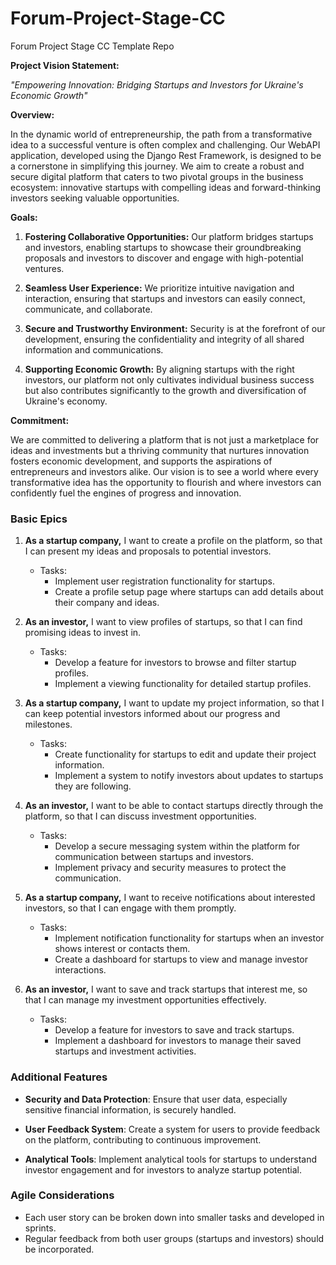 # Forum-Project-Stage-CC
Forum Project Stage CC Template Repo

**Project Vision Statement:**

*"Empowering Innovation: Bridging Startups and Investors for Ukraine's Economic Growth"*

**Overview:**

In the dynamic world of entrepreneurship, the path from a transformative idea to a successful venture is often complex and challenging. Our WebAPI application, developed using the Django Rest Framework, is designed to be a cornerstone in simplifying this journey. We aim to create a robust and secure digital platform that caters to two pivotal groups in the business ecosystem: innovative startups with compelling ideas and forward-thinking investors seeking valuable opportunities.

**Goals:**

1. **Fostering Collaborative Opportunities:** Our platform bridges startups and investors, enabling startups to showcase their groundbreaking proposals and investors to discover and engage with high-potential ventures.

2. **Seamless User Experience:** We prioritize intuitive navigation and interaction, ensuring that startups and investors can easily connect, communicate, and collaborate.

3. **Secure and Trustworthy Environment:** Security is at the forefront of our development, ensuring the confidentiality and integrity of all shared information and communications.

4. **Supporting Economic Growth:** By aligning startups with the right investors, our platform not only cultivates individual business success but also contributes significantly to the growth and diversification of Ukraine's economy.

**Commitment:**

We are committed to delivering a platform that is not just a marketplace for ideas and investments but a thriving community that nurtures innovation fosters economic development, and supports the aspirations of entrepreneurs and investors alike. Our vision is to see a world where every transformative idea has the opportunity to flourish and where investors can confidently fuel the engines of progress and innovation.


### Basic Epics

1. **As a startup company,** I want to create a profile on the platform, so that I can present my ideas and proposals to potential investors.
   
   - Tasks:
     - Implement user registration functionality for startups.
     - Create a profile setup page where startups can add details about their company and ideas.

2. **As an investor,** I want to view profiles of startups, so that I can find promising ideas to invest in.
   
   - Tasks:
     - Develop a feature for investors to browse and filter startup profiles.
     - Implement a viewing functionality for detailed startup profiles.

3. **As a startup company,** I want to update my project information, so that I can keep potential investors informed about our progress and milestones.
   
   - Tasks:
     - Create functionality for startups to edit and update their project information.
     - Implement a system to notify investors about updates to startups they are following.

4. **As an investor,** I want to be able to contact startups directly through the platform, so that I can discuss investment opportunities.
   
   - Tasks:
     - Develop a secure messaging system within the platform for communication between startups and investors.
     - Implement privacy and security measures to protect the communication.

5. **As a startup company,** I want to receive notifications about interested investors, so that I can engage with them promptly.
   
   - Tasks:
     - Implement notification functionality for startups when an investor shows interest or contacts them.
     - Create a dashboard for startups to view and manage investor interactions.

6. **As an investor,** I want to save and track startups that interest me, so that I can manage my investment opportunities effectively.
   
   - Tasks:
     - Develop a feature for investors to save and track startups.
     - Implement a dashboard for investors to manage their saved startups and investment activities.

### Additional Features

- **Security and Data Protection**: Ensure that user data, especially sensitive financial information, is securely handled.
  
- **User Feedback System**: Create a system for users to provide feedback on the platform, contributing to continuous improvement.

- **Analytical Tools**: Implement analytical tools for startups to understand investor engagement and for investors to analyze startup potential.

### Agile Considerations

- Each user story can be broken down into smaller tasks and developed in sprints.
- Regular feedback from both user groups (startups and investors) should be incorporated.



